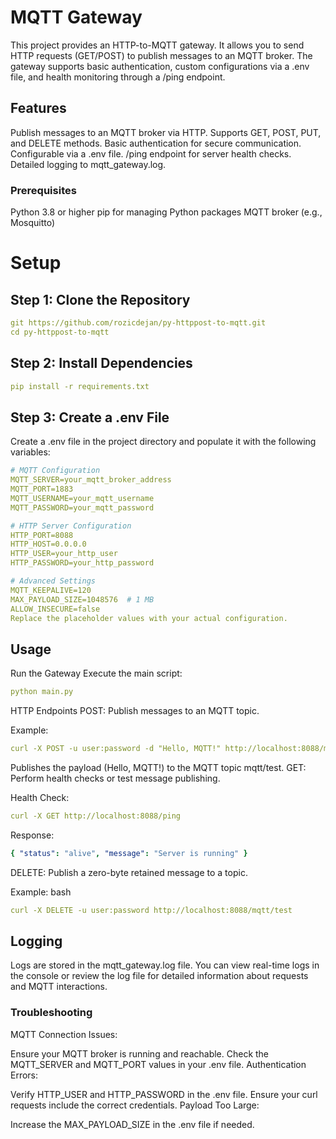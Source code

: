 # MQTT Gateway
This project provides an HTTP-to-MQTT gateway. It allows you to send HTTP requests (GET/POST) to publish messages to an MQTT broker. The gateway supports basic authentication, custom configurations via a .env file, and health monitoring through a /ping endpoint.

## Features
Publish messages to an MQTT broker via HTTP.
Supports GET, POST, PUT, and DELETE methods.
Basic authentication for secure communication.
Configurable via a .env file.
/ping endpoint for server health checks.
Detailed logging to mqtt_gateway.log.
### Prerequisites
Python 3.8 or higher
pip for managing Python packages
MQTT broker (e.g., Mosquitto)

# Setup
## Step 1: Clone the Repository
```yaml
git https://github.com/rozicdejan/py-httppost-to-mqtt.git
cd py-httppost-to-mqtt
```
## Step 2: Install Dependencies
```yaml
pip install -r requirements.txt
```
## Step 3: Create a .env File
Create a .env file in the project directory and populate it with the following variables:
```yaml
# MQTT Configuration
MQTT_SERVER=your_mqtt_broker_address
MQTT_PORT=1883
MQTT_USERNAME=your_mqtt_username
MQTT_PASSWORD=your_mqtt_password

# HTTP Server Configuration
HTTP_PORT=8088
HTTP_HOST=0.0.0.0
HTTP_USER=your_http_user
HTTP_PASSWORD=your_http_password

# Advanced Settings
MQTT_KEEPALIVE=120
MAX_PAYLOAD_SIZE=1048576  # 1 MB
ALLOW_INSECURE=false
Replace the placeholder values with your actual configuration.
```
## Usage
Run the Gateway
Execute the main script:

```yaml
python main.py
```

HTTP Endpoints
POST: Publish messages to an MQTT topic.

Example:
```yaml
curl -X POST -u user:password -d "Hello, MQTT!" http://localhost:8088/mqtt/test
```

Publishes the payload (Hello, MQTT!) to the MQTT topic mqtt/test.
GET: Perform health checks or test message publishing.

Health Check:
``` yaml
curl -X GET http://localhost:8088/ping
```
Response:
``` yaml
{ "status": "alive", "message": "Server is running" }
```
DELETE: Publish a zero-byte retained message to a topic.

Example:
bash
``` yaml
curl -X DELETE -u user:password http://localhost:8088/mqtt/test
```

## Logging
Logs are stored in the mqtt_gateway.log file. You can view real-time logs in the console or review the log file for detailed information about requests and MQTT interactions.

### Troubleshooting
MQTT Connection Issues:

Ensure your MQTT broker is running and reachable.
Check the MQTT_SERVER and MQTT_PORT values in your .env file.
Authentication Errors:

Verify HTTP_USER and HTTP_PASSWORD in the .env file.
Ensure your curl requests include the correct credentials.
Payload Too Large:

Increase the MAX_PAYLOAD_SIZE in the .env file if needed.
